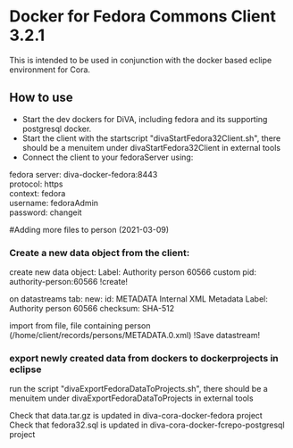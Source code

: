# Docker for Fedora Commons Client 3.2.1
This is intended to be used in conjunction with the docker based eclipe environment for Cora.

## How to use
* Start the dev dockers for DiVA, including fedora and its supporting postgresql docker.
* Start the client with the startscript "divaStartFedora32Client.sh", there should be a menuitem under
divaStartFedora32Client  in external tools
* Connect the client to your fedoraServer using:

fedora server: diva-docker-fedora:8443<br>
protocol: https<br>
context: fedora<br>
username: fedoraAdmin<br>
password: changeit<br>


#Adding more files to person (2021-03-09)

### Create a new data object from the client:

create new data object:
Label: Authority person 60566
custom pid: authority-person:60566
!create!

on datastreams tab:
new: 
id: METADATA
Internal XML Metadata
Label: Authority person 60566
checksum: SHA-512

import from file, file containing person  (/home/client/records/persons/METADATA.0.xml)
!Save datastream!

### export newly created data from dockers to dockerprojects in eclipse
run the script "divaExportFedoraDataToProjects.sh", there should be a menuitem under
divaExportFedoraDataToProjects in external tools

Check that data.tar.gz is updated in diva-cora-docker-fedora project<br>
Check that fedora32.sql is updated in diva-cora-docker-fcrepo-postgresql project